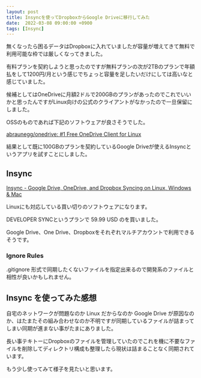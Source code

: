 ```yaml
---
layout: post
title: Insyncを使ってDropboxからGoogle Driveに移行してみた 
date:  2022-03-08 09:00:00 +0900
tags: [Insync]
---
```


無くなったら困るデータはDropboxに入れていましたが容量が増えてきて無料で利用可能な枠では厳しくなってきました。

有料プランを契約しようと思ったのですが無料プランの次が2TBのプランで年額払をして1200円/月という感じでちょっと容量を足したいだけにしては高いなと感じていました。

候補としてはOneDriveに月額2ドルで200GBのプランがあったのでこれでいいかと思ったんですがLinux向けの公式のクライアントがなかったので一旦保留にしました。

OSSのものであれば下記のソフトウェアが良さそうでした。

[abraunegg/onedrive: #1 Free OneDrive Client for Linux](https://github.com/abraunegg/onedrive)

結果として既に100GBのプランを契約しているGoogle Driveが使えるInsyncというアプリを試すことにしました。

## Insync

[Insync - Google Drive, OneDrive, and Dropbox Syncing on Linux, Windows & Mac](https://www.insynchq.com?fp_ref=fukata)

Linuxにも対応している買い切りのソフトウェアになります。

DEVELOPER SYNCというプランで 59.99 USD のを買いました。 

Google Drive、One Drive、Dropboxをそれぞれマルチアカウントで利用できるそうです。

### Ignore Rules

.gitignore 形式で同期したくないファイルを指定出来るので開発系のファイルと相性が良いかもしれません。

## Insync を使ってみた感想

自宅のネットワークが問題なのか Linux だからなのか Google Drive が原因なのか、はたまたその組み合わせなのか不明ですが同期しているファイルが詰まってしまい同期が進まない事がたまにありました。

長い事テキトーにDropboxのファイルを管理していたのでこれを機に不要なファイルを削除してディレクトリ構成も整理したら現状は詰まることなく同期されています。

もう少し使ってみて様子を見たいと思います。
